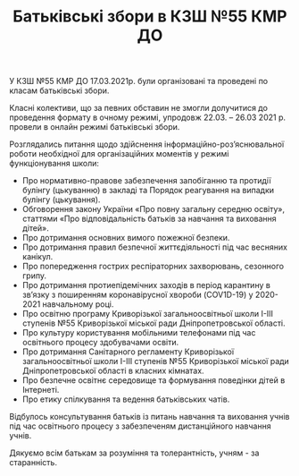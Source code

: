 ﻿---
title: Батьківські збори в КЗШ №55 КМР ДО
---

У КЗШ №55 КМР ДО 17.03.2021р. були організовані та проведені по класам батьківські збори.

Класні колективи, що за певних обставин не змогли долучитися до проведення формату в очному режимі, упродовж 22.03. – 26.03 2021 р. провели в онлайн режимі батьківські збори.

Розглядались питання щодо здійснення  інформаційно-роз’яснювальної роботи  необхідної для організаційних моментів у режимі функціонування школи: 

- Про нормативно-правове забезпечення запобіганню та протидії булінгу (цькуванню) в закладі та Порядок реагування на випадки булінгу (цькування).
- Обговорення закону України «Про повну загальну середню освіту», статтями «Про відповідальність батьків за навчання та виховання дітей».
- Про дотримання основних вимого пожежної безпеки.
- Про дотримання правил безпечної життєдіяльності під час весняних канікул.
- Про попередження гострих респіраторних захворювань, сезонного грипу.
- Про дотримання протиепідемічних заходів в період карантину в зв’язку з поширенням коронавірусної хвороби (COV1D-19)  у 2020-2021 навчальному році. 
- Про освітню програму Криворізької загальноосвітньої школи І-ІІІ ступенів №55 Криворізької міської ради Дніпропетровської області.                                                                                                        
- Про культуру користування мобільними телефонами під час освітнього процесу здобувачами освіти.
- Про дотримання Санітарного регламенту Криворізької загальноосвітньої школи І-ІІІ ступенів №55 Криворізької міської ради Дніпропетровської області в класних кімнатах.
- Про безпечне освітнє середовище та формування поведінки дітей в Інтернеті.
- Про етику спілкування та ведення батьківських чатів.

Відбулось консультування батьків із питань навчання та виховання учнів під  час освітнього процесу з забезпеченям дистанційного навчання учнів.

Дякуємо всім батькам за розуміння та толерантність, учням - за старанність. 


<slideshow></slideshow>
